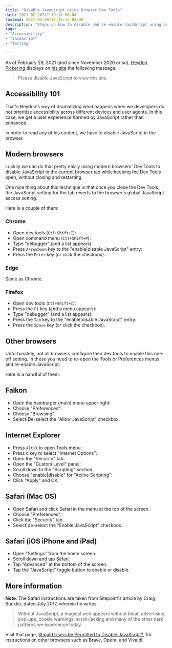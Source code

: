 ```yaml
---
title: "Disable Javascript Using Browser Dev Tools"
date: 2021-02-26T17:19:13-08:00
lastmod: 2021-02-26T17:19:13-08:00
description: "Steps on how to disable and re-enable JavaScript using browser dev tools."
tags:
- "Accessibility"
- "JavaScript"
- "Testing"

---
```


As of February 26, 2021 (and since November 2020 or so), [Heydon Pickering](https:twitter.com/heydonworks) displays on [his site](https://heydonworks.com/) the following message:

> Please disable JavaScript to view this site.

<!--more-->

## Accessibility 101

That's Heydon's way of dramatizing what happens when we developers do not prioritize accessibility across different devices and user agents. In this case, we get a user experience *harmed* by JavaScript rather than enhanced.

In order to read any of his content, we have to disable JavaScript in the browser.

## Modern browsers

Luckily we can do that pretty easily using modern browsers' Dev Tools to disable JavaScript in the current browser tab while keeping the Dev Tools open, without closing and restarting.

One nice thing about this technique is that once you close the Dev Tools, the JavaScript setting for the tab reverts to the browser's global JavaScript access setting.

Here is a couple of them:

### Chrome

+ Open dev tools (`Ctl+Shift+I`):
+ Open command menu (`Ctl+Shift+P`):
+ Type "debugger" (and a list appears):
+ Press `ArrowDown` key to the "enable|disable JavaScript" entry:
+ Press the `Enter` key (or click the checkbox).

### Edge

Same as Chrome.

### Firefox

+ Open dev tools (`Ctl+Shift+I`):
+ Press the `F1` key (and a menu appears):
+ Type "debugger" (and a list appears):
+ Press the `Tab` key to the "enable|disable JavaScript" entry:
+ Press the `Space` key (or click the checkbox).

## Other browsers

Unfortunately, not all browsers configure their dev tools to enable this one-off setting. In these you need to re-open the Tools or Preferences menus and re-enable JavaScript.

Here is a handful of them:

## Falkon

+ Open the hamburger (main) menu upper right:
+ Choose "Preferences":
+ Choose "Browsing":
+ Select|De-select the "Allow JavaScript" checkbox.

## Internet Explorer

+ Press `Alt+X` to open Tools menu:
+ Press `O` key to select "Internet Options":
+ Open the "Security" tab:
+ Open the "Custom Level" panel:
+ Scroll down to the "Scripting" section:
+ Choose "enable|disable" for "Active Scripting":
+ Click "Apply" and OK.

## Safari (Mac OS)

+ Open Safari and click Safari in the menu at the top of the screen.
+ Choose "Preferences".
+ Click the "Security" tab.
+ Select|de-select the "Enable JavaScript" checkbox.

## Safari (iOS iPhone and iPad)

+ Open "Settings" from the home screen.
+ Scroll down and tap Safari.
+ Tap "Advanced" at the bottom of the screen.
+ Tap the "JavaScript" toggle button to enable or disable.

## More information

**Note**: The Safari instructions are taken from Sitepoint's article by Craig Buckler, dated July 2017, wherein he writes:

> Without JavaScript, a magical web appears without bloat, advertising, pop-ups, cookie warnings, scroll-jacking and many of the other dark patterns we experience today.

Visit that page, [Should Users be Permitted to Disable JavaScript?](https://www.sitepoint.com/disable-javascript-option/), for instructions on other browsers such as Brave, Opera, and Vivaldi.
